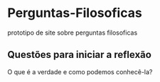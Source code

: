 # Perguntas-Filosoficas
prototipo de site sobre perguntas filosoficas 

## Questões para iniciar a reflexão ###
O que é a verdade e como podemos conhecê-la?
